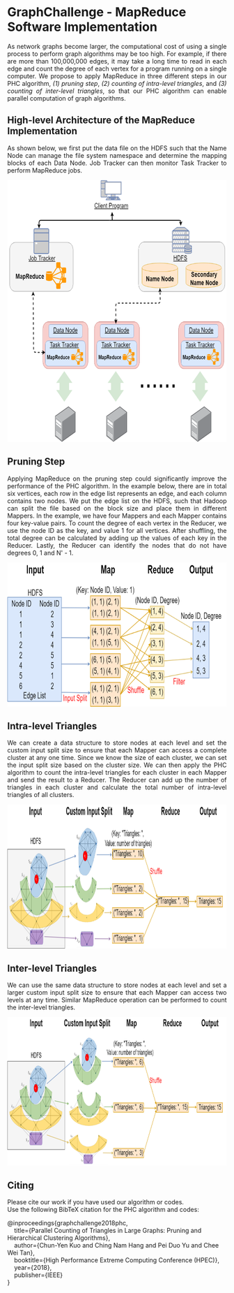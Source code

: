# GraphChallenge - MapReduce Software Implementation

<p align="justify">As network graphs become larger, the computational cost of using a single process to perform graph algorithms may be too high. For example, if there are more than 100,000,000 edges, it may take a long time to read in each edge and count the degree of each vertex for a program running on a single computer. We propose to apply MapReduce in three different steps in our PHC algorithm, <i>(1) pruning step</i>, <i>(2) counting of intra-level triangles</i>, and <i>(3) counting of inter-level triangles</i>, so that our PHC algorithm can enable parallel computation of graph algorithms.</p>

## High-level Architecture of the MapReduce Implementation
<p align="justify">As shown below, we first put the data file on the HDFS such that the Name Node can manage the file system namespace and determine the mapping blocks of each Data Node. Job Tracker can then monitor Task Tracker to perform MapReduce jobs.</p>
<p align="center">
  <img width="650" height="600" src="https://github.com/Graph-Challenge/MapReduce/blob/master/Pictures/MapReduceHighLevelArchitecture.png"/>
</p>

## Pruning Step
<p align="justify">Applying MapReduce on the pruning step could significantly improve the performance of the PHC algorithm. In the example below, there are in total six vertices, each row in the edge list represents an edge, and each column contains two nodes. We put the edge list on the HDFS, such that Hadoop can split the file based on the block size and place them in different Mappers. In the example, we have four Mappers and each Mapper contains four key-value pairs. To count the degree of each vertex in the Reducer, we use the node ID as the key, and value 1 for all vertices. After shuffling, the total degree can be calculated by adding up the values of each key in the Reducer. Lastly, the Reducer can identify the nodes that do not have degrees 0, 1 and N' - 1.</p>
<p align="center">
  <img width="800" height="330" src="https://github.com/Graph-Challenge/MapReduce/blob/master/Pictures/PruningMapReduce.png"/>
</p>

## Intra-level Triangles
<p align="justify">We can create a data structure to store nodes at each level and set the custom input split size to ensure that each Mapper can access a complete cluster at any one time. Since we know the size of each cluster, we can set the input split size based on the cluster size. We can then apply the PHC algorithm to count the intra-level triangles for each cluster in each Mapper and send the result to a Reducer. The Reducer can add up the number of triangles in each cluster and calculate the total number of intra-level triangles of all clusters.</p>
<p align="center">
  <img width="900" height="330" src="https://github.com/Graph-Challenge/MapReduce/blob/master/Pictures/IntraLevelMapReduce.png"/>
</p>

## Inter-level Triangles
<p align="justify">We can use the same data structure to store nodes at each level and set a larger custom input split size to ensure that each Mapper can access two levels at any time. Similar MapReduce operation can be performed to count the inter-level triangles.</p>
<p align="center">
  <img width="900" height="340" src="https://github.com/Graph-Challenge/MapReduce/blob/master/Pictures/InterLevelMapReduce.png"/>
</p>

## Citing
<p align="justify">Please cite our work if you have used our algorithm or codes. <br />Use the following BibTeX citation for the PHC algorithm and codes:</p>
<p>@inproceedings{graphchallenge2018phc,<br>
&nbsp;&nbsp;&nbsp;&nbsp;title={Parallel Counting of Triangles in Large Graphs: Pruning and Hierarchical Clustering Algorithms},<br>
&nbsp;&nbsp;&nbsp;&nbsp;author={Chun-Yen Kuo and Ching Nam Hang and Pei Duo Yu and Chee Wei Tan},<br>
&nbsp;&nbsp;&nbsp;&nbsp;booktitle={High Performance Extreme Computing Conference (HPEC)},<br>
&nbsp;&nbsp;&nbsp;&nbsp;year={2018},<br>
&nbsp;&nbsp;&nbsp;&nbsp;publisher={IEEE}<br>
}</p>
